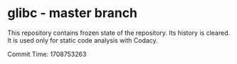 # glibc - master branch

This repository contains frozen state of the repository.
Its history is cleared. It is used only for static code
analysis with Codacy.

Commit Time: 1708753263